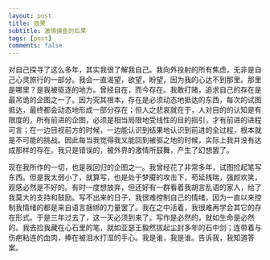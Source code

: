```yaml
---
layout: post
title: 效果
subtitle: 激情摸鱼的后果 
tags: [post]
comments: false
---
```


对自己探寻了这么多年，其实我很了解我自己。我向外投射的所有焦虑，无非是自己心灵旅行的一部分。我会一直渴望，欲望，盼望，因为我的心达不到那里。那里是哪里？是我被驱逐的地方。曾经自在，而今存在。我敢打赌，追求自己的存在是最吊诡的企图之一了。因为究其根本，存在是必须动态地抵达的东西，每次的试图抵达，最终都会动态地形成一部分存在；但人之悲哀就在于，人对目的的认知是有限度的，所有前进的企图，必须是相当局限地受线性的目的指引，才有前进的进程可言；在一边目视前方的时候，一边能认识到结果地认识到前进的全过程，根本就是不可能的挑战。因此每当我觉得我又能回到被驱之地的时候，实际上我并没有达成那样的存在。我只是错误的，被外界的激情所鼓舞，产生了幻想罢了。

现在我所作的一切，也是我回归的企图之一。我曾经花了非常多年，试图捡起笔写东西。但是我太弱小了，就算写，也是处于梦魇的攻击下，苟延残喘，强颜欢笑，观感必然是不好的。有时一度想放弃，但还好有一群看着我胡言乱语的家人，给了我莫大的支持和鼓励。写不出来的日子，我很难控制自己的情绪，因为一直以来控制我情绪的都是来自语言捆绑的力量罢了。我在之中活着，我很难再学会其它的存在形式。于是三年过去了，这一天必须到来了。写作是必然的，就如生命是必然的。我去捡我藏在心石里的笔，就如亚瑟王毅然拔起尘封多年的石中剑；连带着与伤疤粘连的血肉，捧在被泪水打湿的手心。我是谁，我是谁。告诉我，我知道答案。
